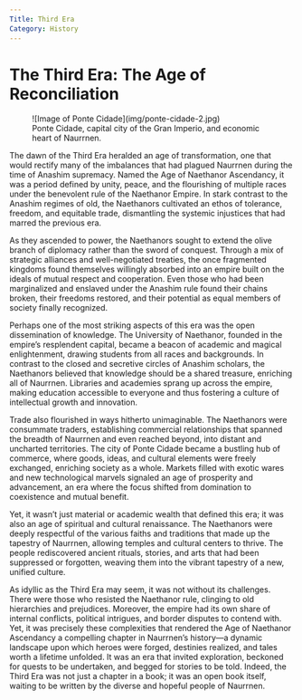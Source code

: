```yaml
---
Title: Third Era
Category: History
---
```


# The Third Era: The Age of Reconciliation

<figure class="pic-banner">
![Image of Ponte Cidade](img/ponte-cidade-2.jpg)
<figcaption>Ponte Cidade, capital city of the Gran Imperio, and economic heart of Naurrnen.</figcaption>
</figure>


The dawn of the Third Era heralded an age of transformation, one that would rectify many of the imbalances that had plagued Naurrnen during the time of Anashim supremacy. Named the Age of Naethanor Ascendancy, it was a period defined by unity, peace, and the flourishing of multiple races under the benevolent rule of the Naethanor Empire. In stark contrast to the Anashim regimes of old, the Naethanors cultivated an ethos of tolerance, freedom, and equitable trade, dismantling the systemic injustices that had marred the previous era.

As they ascended to power, the Naethanors sought to extend the olive branch of diplomacy rather than the sword of conquest. Through a mix of strategic alliances and well-negotiated treaties, the once fragmented kingdoms found themselves willingly absorbed into an empire built on the ideals of mutual respect and cooperation. Even those who had been marginalized and enslaved under the Anashim rule found their chains broken, their freedoms restored, and their potential as equal members of society finally recognized.

Perhaps one of the most striking aspects of this era was the open dissemination of knowledge. The University of Naethanor, founded in the empire&rsquo;s resplendent capital, became a beacon of academic and magical enlightenment, drawing students from all races and backgrounds. In contrast to the closed and secretive circles of Anashim scholars, the Naethanors believed that knowledge should be a shared treasure, enriching all of Naurrnen. Libraries and academies sprang up across the empire, making education accessible to everyone and thus fostering a culture of intellectual growth and innovation.

Trade also flourished in ways hitherto unimaginable. The Naethanors were consummate traders, establishing commercial relationships that spanned the breadth of Naurrnen and even reached beyond, into distant and uncharted territories. The city of Ponte Cidade became a bustling hub of commerce, where goods, ideas, and cultural elements were freely exchanged, enriching society as a whole. Markets filled with exotic wares and new technological marvels signaled an age of prosperity and advancement, an era where the focus shifted from domination to coexistence and mutual benefit.

Yet, it wasn&rsquo;t just material or academic wealth that defined this era; it was also an age of spiritual and cultural renaissance. The Naethanors were deeply respectful of the various faiths and traditions that made up the tapestry of Naurrnen, allowing temples and cultural centers to thrive. The people rediscovered ancient rituals, stories, and arts that had been suppressed or forgotten, weaving them into the vibrant tapestry of a new, unified culture.

As idyllic as the Third Era may seem, it was not without its challenges. There were those who resisted the Naethanor rule, clinging to old hierarchies and prejudices. Moreover, the empire had its own share of internal conflicts, political intrigues, and border disputes to contend with. Yet, it was precisely these complexities that rendered the Age of Naethanor Ascendancy a compelling chapter in Naurrnen’s history—a dynamic landscape upon which heroes were forged, destinies realized, and tales worth a lifetime unfolded. It was an era that invited exploration, beckoned for quests to be undertaken, and begged for stories to be told. Indeed, the Third Era was not just a chapter in a book; it was an open book itself, waiting to be written by the diverse and hopeful people of Naurrnen.

